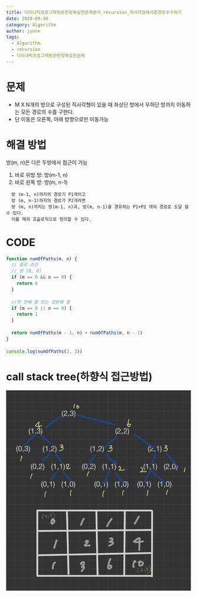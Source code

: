 ```yaml
---
title: 다이나믹프로그래밍완전정복실전문제분석_recursion_직사각형에서총경로수구하기
date: 2020-09-30
category: Algorithm
author: jyoon
tags:
  - Algorithm
  - recursion
  - 다이내믹프로그래밍완전정복실전문제
---
```


# 문제

- M X N개의 방으로 구성된 직사각형이 있을 때 좌상단 방에서 우하단 방까지 이동하는 모든 경로의 수를 구한다.
- 단 이동은 오른쪽, 아래 방향으로만 이동가능

# 해결 방법

방(m, n)은 다은 두방에서 접근이 가능

1. 바로 위방 방: 방(m-1, n)
2. 바로 왼쪽 방: 방(m, n-1)

```
  방 (m-1, n)까지의 경로기 P1개이고
  방 (m, n-1)까지의 경로가 P2개라면
  방 (m, n)까지는 방(m-1, n)과, 방(m, n-1)을 경유하는 P1+P2 개의 경로로 도달 할 수 있다.
  이를 재귀 호출로직으로 정의할 수 있다.
```

# CODE

```js
function numOfPaths(m, n) {
  // 종료 조건
  // 방 (0, 0)
  if (m == 0 && n == 0) {
    return 0
  }

  //첫 번째 행 또는 첫번째 열
  if (m == 0 || n == 0) {
    return 1
  }

  return numOfPaths(m - 1, n) + numOfPaths(m, n - 1)
}

console.log(numOfPaths(2, 3))
```

# call stack tree(하향식 접근방법)

![](./img/직사각형에서총경로수구하기_recursion.jpeg)
